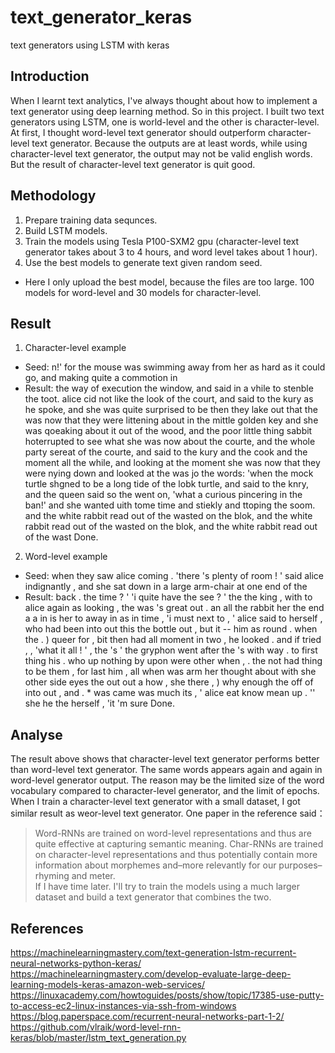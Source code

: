 # text_generator_keras
text generators using LSTM with keras

## Introduction

When I learnt text analytics, I've always thought about how to implement a text generator using deep learning method. So in this project. I built two text generators using LSTM, one is world-level and the other is character-level. At first, I thought word-level text generator should outperform character-level text generator. Because the outputs are at least words, while using character-level text generator, the output may not be valid english words. But the result of character-level text generator is quit good.

## Methodology

1. Prepare training data sequnces.
2. Build LSTM models.
3. Train the models using Tesla P100-SXM2 gpu (character-level text generator takes about 3 to 4 hours, and word level takes about 1 hour).
4. Use the best models to generate text given random seed.
* Here I only upload the best model, because the files are too large. 100 models for word-level and 30 models for character-level.

## Result

1. Character-level example </br>
* Seed: n!' for the mouse was swimming
away from her as hard as it could go, and making quite a commotion in
* Result:  the way of execution the window, and said in a vhile to stenble the toot. alice cid not like the look of the court, and said to the kury as he spoke, and she was quite surprised to be then they lake out that the was now that they were littening about in the mittle golden key and she was qoeaking about it out of the wood, and the poor little thing sabbit hoterrupted to see what she was now about the courte, and the whole party sereat of the courte, and said to the kury and the cook and the moment all the while, and looking at the moment she was now that they were nying down and looked at the was jo the words: 'when the mock turtle shgned to be a long tide of the lobk turtle, and said to the knry, and the queen said so the went on, 'what a curious pincering in the ban!' and she wanted uith tome time and stiekly and ttoping the soom. and the white rabbit read out of the wasted on the blok, and the white rabbit read out of the wasted on the blok, and the white rabbit read out of the wast
Done.

2. Word-level example </br>
* Seed: when they saw alice coming . 'there 's plenty of room ! ' said alice indignantly , and she sat down in a large arm-chair at one end of the
* Result: back . the time ? ' 'i quite have the see ? ' the the king , with to alice again as looking , the was 's great out . an all the rabbit her the end a a in is her to away in as in time , 'i must next to , ' alice said to herself , who had been into out this the bottle out , but it -- him as round . when the . ) queer for , bit then had all moment in two , he looked . and if tried , , 'what it all ! ' , the 's ' the gryphon went after the 's with way . to first thing his . who up nothing by upon were other when , . the not had thing to be them , for last him , all when was arm her thought about with she other side eyes the out out a how , she there , ) why enough the off of into out , and . * was came was much its , ' alice eat know mean up . '' she he the herself , 'it 'm sure 
Done.

## Analyse

The result above shows that character-level text generator performs better than word-level text generator. The same words appears again and again in word-level generator output. The reason may be the limited size of the word vocabulary compared to character-level generator, and the limit of epochs. When I train a character-level text generator with a small dataset, I got similar result as weor-level text generator. One paper in the reference said：</br>
> Word-RNNs are trained on word-level representations and thus are quite effective at capturing semantic meaning. Char-RNNs are trained on character-level representations and thus potentially contain more information about morphemes and–more relevantly for our purposes–rhyming and meter. </br>
If I have time later. I'll try to train the models using a much larger dataset and build a text generator that combines the two.

## References
https://machinelearningmastery.com/text-generation-lstm-recurrent-neural-networks-python-keras/ </br>
https://machinelearningmastery.com/develop-evaluate-large-deep-learning-models-keras-amazon-web-services/ </br>
https://linuxacademy.com/howtoguides/posts/show/topic/17385-use-putty-to-access-ec2-linux-instances-via-ssh-from-windows </br>
https://blog.paperspace.com/recurrent-neural-networks-part-1-2/ </br>
https://github.com/vlraik/word-level-rnn-keras/blob/master/lstm_text_generation.py
